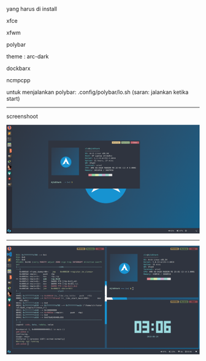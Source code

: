 yang harus di install

xfce

xfwm

polybar

theme : arc-dark

dockbarx

ncmpcpp

untuk menjalankan polybar: .config/polybar/lo.sh (saran: jalankan ketika start)

-------------------------
screenshoot


![](screenshoot.png)


-------------------------


![](screenshoot2.png)
